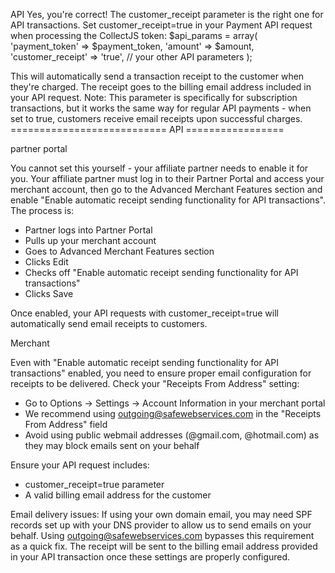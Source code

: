 API
Yes, you're correct! The customer_receipt parameter is the right one for API transactions.
Set customer_receipt=true in your Payment API request when processing the CollectJS token:
$api_params = array(
    'payment_token' => $payment_token,
    'amount' => $amount,
    'customer_receipt' => 'true',
    // your other API parameters
);

This will automatically send a transaction receipt to the customer when they're charged. The receipt goes to the billing email address included in your API request.
Note: This parameter is specifically for subscription transactions, but it works the same way for regular API payments - when set to true, customers receive email receipts upon successful charges.
=========================== API =================

partner portal 

You cannot set this yourself - your affiliate partner needs to enable it for you.
Your affiliate partner must log in to their Partner Portal and access your merchant account, then go to the Advanced Merchant Features section and enable "Enable automatic receipt sending functionality for API transactions".
The process is:
- Partner logs into Partner Portal
- Pulls up your merchant account
- Goes to Advanced Merchant Features section
- Clicks Edit
- Checks off "Enable automatic receipt sending functionality for API transactions"
- Clicks Save

Once enabled, your API requests with customer_receipt=true will automatically send email receipts to customers.

Merchant

Even with "Enable automatic receipt sending functionality for API transactions" enabled, you need to ensure proper email configuration for receipts to be delivered.
Check your "Receipts From Address" setting:
- Go to Options → Settings → Account Information in your merchant portal
- We recommend using <outgoing@safewebservices.com> in the "Receipts From Address" field
- Avoid using public webmail addresses (@gmail.com, @hotmail.com) as they may block emails sent on your behalf

Ensure your API request includes:
- customer_receipt=true parameter
- A valid billing email address for the customer

Email delivery issues:
If using your own domain email, you may need SPF records set up with your DNS provider to allow us to send emails on your behalf. Using <outgoing@safewebservices.com> bypasses this requirement as a quick fix.
The receipt will be sent to the billing email address provided in your API transaction once these settings are properly configured.